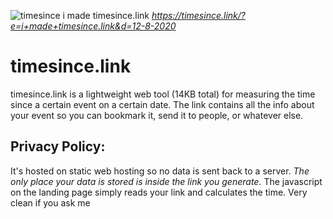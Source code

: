 ![timesince i made timesince.link](https://i.imgur.com/TeoNEf0.jpg)
_https://timesince.link/?e=i+made+timesince.link&d=12-8-2020_

# timesince.link

timesince.link is a lightweight web tool (14KB total) for measuring the time since a certain event on a certain date. The link contains all the info about your event so you can bookmark it, send it to people, or whatever else.

## Privacy Policy:

It's hosted on static web hosting so no data is sent back to a server. *The only place your data is stored is inside the link you generate.* The javascript on the landing page simply reads your link and calculates the time. Very clean if you ask me
